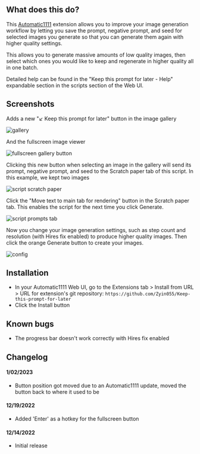 ## What does this do?
This [Automatic1111](https://github.com/AUTOMATIC1111/stable-diffusion-webui) extension allows you to improve your image generation workflow by letting you save the prompt, negative prompt, and seed for selected images you generate so that you can generate them again with higher quality settings.

This allows you to generate massive amounts of low quality images, then select which ones you would like to keep and regenerate in higher quality all in one batch.

Detailed help can be found in the "Keep this prompt for later - Help" expandable section in the scripts section of the Web UI.

## Screenshots
Adds a new "↙️ Keep this prompt for later" button in the image gallery

![gallery](https://i.imgur.com/uIDykny.jpg)

And the fullscreen image viewer

![fullscreen gallery button](https://i.imgur.com/8ckT4tp.jpg)

Clicking this new button when selecting an image in the gallery will send its prompt, negative prompt, and seed to the Scratch paper tab of this script. In this example, we kept two images

![script scratch paper](https://i.imgur.com/4I8iRyb.jpg)

Click the "Move text to main tab for rendering" button in the Scratch paper tab. This enables the script for the next time you click Generate.

![script prompts tab](https://i.imgur.com/FcusSy7.jpg)

Now you change your image generation settings, such as step count and resolution (with Hires fix enabled) to produce higher quality images. Then click the orange Generate button to create your images.

![config](https://i.imgur.com/n72l72D.jpg)

## Installation
* In your Automatic1111 Web UI, go to the Extensions tab > Install from URL > URL for extension's git repository: `https://github.com/Zyin055/Keep-this-prompt-for-later`
* Click the Install button

## Known bugs
* The progress bar doesn't work correctly with Hires fix enabled

## Changelog
#### 1/02/2023
* Button position got moved due to an Automatic1111 update, moved the button back to where it used to be
#### 12/19/2022
* Added 'Enter' as a hotkey for the fullscreen button
#### 12/14/2022
* Initial release
